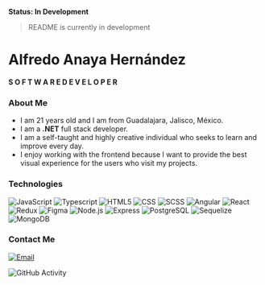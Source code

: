 **Status: In Development**

> README  is currently in development

# Alfredo Anaya Hernández
**S O F T W A R E  D E V E L O P E R**

### About Me

- I am 21 years old and I am from Guadalajara, Jalisco, México.
- I am a **.NET** full stack developer.
- I am a self-taught and highly creative individual who seeks to learn and improve every day.
- I enjoy working with the frontend because I want to provide the best visual experience for the users who visit my projects.

### Technologies
![JavaScript](https://img.shields.io/badge/-JavaScript-333333?style=flat&logo=javascript)
![Typescript](https://img.shields.io/badge/-Typescript-333333?style=flat&logo=typescript)
![HTML5](https://img.shields.io/badge/-HTML5-333333?style=flat&logo=HTML5)
![CSS](https://img.shields.io/badge/-CSS-333333?style=flat&logo=CSS3&logoColor=1572B6)
![SCSS](https://img.shields.io/badge/-SCSS-333333?style=flat&logo=SASS&logoColor=CE6B9E)
![Angular](https://img.shields.io/badge/-Angular-333333?style=flat&logo=angular)
![React](https://img.shields.io/badge/-React-333333?style=flat&logo=react)
![Redux](https://img.shields.io/badge/-Redux-333333?style=flat&logo=redux)
![Figma](https://img.shields.io/badge/-Figma-333333?style=flat&logo=figma)
![Node.js](https://img.shields.io/badge/-Node.js-333333?style=flat&logo=node.js)
![Express](https://img.shields.io/badge/-Express-333333?style=flat&logo=express)
![PostgreSQL](https://img.shields.io/badge/-PostgreSQL-333333?style=flat&logo=postgresql)
![Sequelize](https://img.shields.io/badge/-Sequelize-333333?style=flat&logo=sequelize)
![MongoDB](https://img.shields.io/badge/-MongoDB-333333?style=flat&logo=MongoDB)

### Contact Me
<a href="jordi77alva@gmail.com"><img alt="Email" src="https://img.shields.io/badge/Gmail-jordi77alva@gmail.com-blue?style=flat-square&logo=gmail"></a>  

![GitHub Activity](https://github-readme-stats.vercel.app/api?username=mauro069&show_icons=true)
<!--
**JordyPirata/JordyPirata** is a ✨ _special_ ✨ repository because its `README.md` (this file) appears on your GitHub profile.

Here are some ideas to get you started:

- 🔭 I’m currently working on ...
- 🌱 I’m currently learning ...
- 👯 I’m looking to collaborate on ...
- 🤔 I’m looking for help with ...
- 💬 Ask me about ...
- 📫 How to reach me: ...
- 😄 Pronouns: ...
- ⚡ Fun fact: ...
-->
